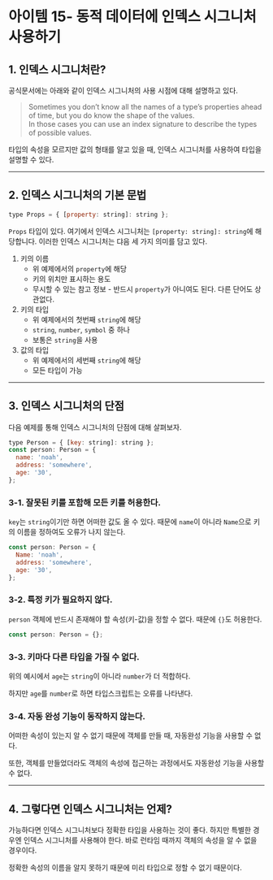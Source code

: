 # 아이템 15- 동적 데이터에 인덱스 시그니처 사용하기

## 1. 인덱스 시그니처란?

공식문서에는 아래와 같이 인덱스 시그니처의 사용 시점에 대해 설명하고 있다.

> Sometimes you don’t know all the names of a type’s properties ahead of time, but you do know the shape of the values.  
> In those cases you can use an index signature to describe the types of possible values.

타입의 속성을 모르지만 값의 형태를 알고 있을 때, 인덱스 시그니처를 사용하여 타입을 설명할 수 있다.

---

## 2. 인덱스 시그니처의 기본 문법

```javascript
type Props = { [property: string]: string };
```

`Props` 타입이 있다. 여기에서 인덱스 시그니처는 `[property: string]: string`에 해당합니다. 이러한 인덱스 시그니처는 댜음 세 가지 의미를 담고 있다.

1. 키의 이름
   - 위 예제에서의 `property`에 해당
   - 키의 위치만 표시하는 용도
   - 무시할 수 있는 참고 정보 - 반드시 `property`가 아니여도 된다. 다른 단어도 상관없다.
2. 키의 타입
   - 위 예제에서의 첫번째 `string`에 해당
   - `string`, `number`, `symbol` 중 하나
   - 보통은 `string`을 사용
3. 값의 타입
   - 위 예제에서의 세번째 `string`에 해당
   - 모든 타입이 가능

---

## 3. 인덱스 시그니처의 단점

다음 예제를 통해 인덱스 시그니처의 단점에 대해 살펴보자.

```javascript
type Person = { [key: string]: string };
const person: Person = {
  name: 'noah',
  address: 'somewhere',
  age: '30',
};
```

### 3-1. 잘못된 키를 포함해 모든 키를 허용한다.

`key`는 `string`이기만 하면 어떠한 값도 올 수 있다. 때문에 `name`이 아니라 `Name`으로 키의 이름을 정하여도 오류가 나지 않는다.

```javascript
const person: Person = {
  Name: 'noah',
  address: 'somewhere',
  age: '30',
};
```

### 3-2. 특정 키가 필요하지 않다.

`person` 객체에 반드시 존재해야 할 속성(키-값)을 정할 수 없다. 때문에 `{}`도 허용한다.

```javascript
const person: Person = {};
```

### 3-3. 키마다 다른 타입을 가질 수 없다.

위의 예시에서 `age`는 `string`이 아니라 `number`가 더 적합하다.

하지만 `age`를 `number`로 하면 타입스크립트는 오류를 나타낸다.

### 3-4. 자동 완성 기능이 동작하지 않는다.

어떠한 속성이 있는지 알 수 없기 때문에 객체를 만들 때, 자동완성 기능을 사용할 수 없다.

또한, 객체를 만들었더라도 객체의 속성에 접근하는 과정에서도 자동완성 기능을 사용할 수 없다.

---

## 4. 그렇다면 인덱스 시그니처는 언제?

가능하다면 인덱스 시그니처보다 정확한 타입을 사용하는 것이 좋다. 하지만 특별한 경우엔 인덱스 시그니처를 사용해야 한다. 바로 런타임 때까지 객체의 속성을 알 수 없을 경우이다.

정확한 속성의 이름을 알지 못하기 때문에 미리 타입으로 정할 수 없기 때문이다.
